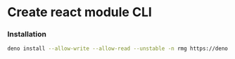 # Create react module CLI

### Installation
```bash
deno install --allow-write --allow-read --unstable -n rmg https://deno.land/x/react_module_generator/mod.ts
```

